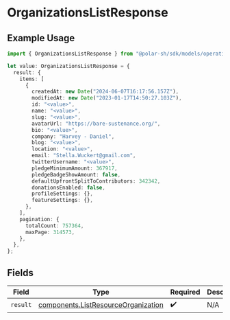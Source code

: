 # OrganizationsListResponse

## Example Usage

```typescript
import { OrganizationsListResponse } from "@polar-sh/sdk/models/operations";

let value: OrganizationsListResponse = {
  result: {
    items: [
      {
        createdAt: new Date("2024-06-07T16:17:56.157Z"),
        modifiedAt: new Date("2023-01-17T14:50:27.103Z"),
        id: "<value>",
        name: "<value>",
        slug: "<value>",
        avatarUrl: "https://bare-sustenance.org/",
        bio: "<value>",
        company: "Harvey - Daniel",
        blog: "<value>",
        location: "<value>",
        email: "Stella.Wuckert@gmail.com",
        twitterUsername: "<value>",
        pledgeMinimumAmount: 367917,
        pledgeBadgeShowAmount: false,
        defaultUpfrontSplitToContributors: 342342,
        donationsEnabled: false,
        profileSettings: {},
        featureSettings: {},
      },
    ],
    pagination: {
      totalCount: 757364,
      maxPage: 314573,
    },
  },
};
```

## Fields

| Field                                                                                      | Type                                                                                       | Required                                                                                   | Description                                                                                |
| ------------------------------------------------------------------------------------------ | ------------------------------------------------------------------------------------------ | ------------------------------------------------------------------------------------------ | ------------------------------------------------------------------------------------------ |
| `result`                                                                                   | [components.ListResourceOrganization](../../models/components/listresourceorganization.md) | :heavy_check_mark:                                                                         | N/A                                                                                        |